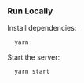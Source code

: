 
### Run Locally

Install dependencies:

```bash
  yarn
```

Start the server:

```bash
  yarn start
```
